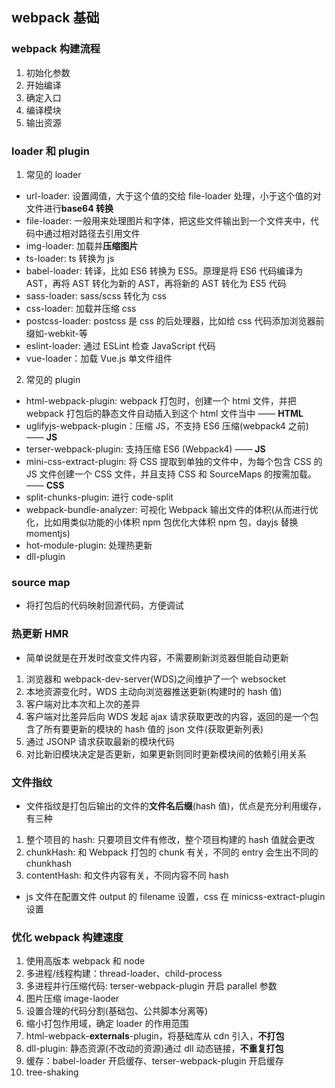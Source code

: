 ## webpack 基础

### webpack 构建流程

1. 初始化参数
2. 开始编译
3. 确定入口
4. 编译模块
5. 输出资源

### loader 和 plugin

1. 常见的 loader

- url-loader: 设置阈值，大于这个值的交给 file-loader 处理，小于这个值的对文件进行**base64 转换**
- file-loader: 一般用来处理图片和字体，把这些文件输出到一个文件夹中，代码中通过相对路径去引用文件
- img-loader: 加载并**压缩图片**
- ts-loader: ts 转换为 js
- babel-loader: 转译，比如 ES6 转换为 ES5。原理是将 ES6 代码编译为 AST，再将 AST 转化为新的 AST，再将新的 AST 转化为 ES5 代码
- sass-loader: sass/scss 转化为 css
- css-loader: 加载并压缩 css
- postcss-loader: postcss 是 css 的后处理器，比如给 css 代码添加浏览器前缀如-webkit-等
- eslint-loader: 通过 ESLint 检查 JavaScript 代码
- vue-loader：加载 Vue.js 单文件组件

2. 常见的 plugin

- html-webpack-plugin: webpack 打包时，创建一个 html 文件，并把 webpack 打包后的静态文件自动插入到这个 html 文件当中 —— **HTML**
- uglifyjs-webpack-plugin：压缩 JS，不支持 ES6 压缩(webpack4 之前) —— **JS**
- terser-webpack-plugin: 支持压缩 ES6 (Webpack4) —— **JS**
- mini-css-extract-plugin: 将 CSS 提取到单独的文件中，为每个包含 CSS 的 JS 文件创建一个 CSS 文件，并且支持 CSS 和 SourceMaps 的按需加载。 —— **CSS**
- split-chunks-plugin: 进行 code-split
- webpack-bundle-analyzer: 可视化 Webpack 输出文件的体积(从而进行优化，比如用类似功能的小体积 npm 包优化大体积 npm 包，dayjs 替换 momentjs)
- hot-module-plugin: 处理热更新
- dll-plugin

### source map

- 将打包后的代码映射回源代码，方便调试

### 热更新 HMR

- 简单说就是在开发时改变文件内容，不需要刷新浏览器但能自动更新

1. 浏览器和 webpack-dev-server(WDS)之间维护了一个 websocket
2. 本地资源变化时，WDS 主动向浏览器推送更新(构建时的 hash 值)
3. 客户端对比本次和上次的差异
4. 客户端对比差异后向 WDS 发起 ajax 请求获取更改的内容，返回的是一个包含了所有要更新的模块的 hash 值的 json 文件(获取更新列表)
5. 通过 JSONP 请求获取最新的模块代码
6. 对比新旧模块决定是否更新，如果更新则同时更新模块间的依赖引用关系

### 文件指纹

- 文件指纹是打包后输出的文件的**文件名后缀**(hash 值)，优点是充分利用缓存，有三种

1. 整个项目的 hash: 只要项目文件有修改，整个项目构建的 hash 值就会更改
2. chunkHash: 和 Webpack 打包的 chunk 有关，不同的 entry 会生出不同的 chunkhash
3. contentHash: 和文件内容有关，不同内容不同 hash

- js 文件在配置文件 output 的 filename 设置，css 在 minicss-extract-plugin 设置

### 优化 webpack 构建速度

1. 使用高版本 webpack 和 node
2. 多进程/线程构建：thread-loader、child-process
3. 多进程并行压缩代码: terser-webpack-plugin 开启 parallel 参数
4. 图片压缩 image-laoder
5. 设置合理的代码分割(基础包、公共脚本分离等)
6. 缩小打包作用域，确定 loader 的作用范围
7. html-webpack-**externals**-plugin，将基础库从 cdn 引入，**不打包**
8. dll-plugin: 静态资源(不改动的资源)通过 dll 动态链接，**不重复打包**
9. 缓存：babel-loader 开启缓存、terser-webpack-plugin 开启缓存
10. tree-shaking
